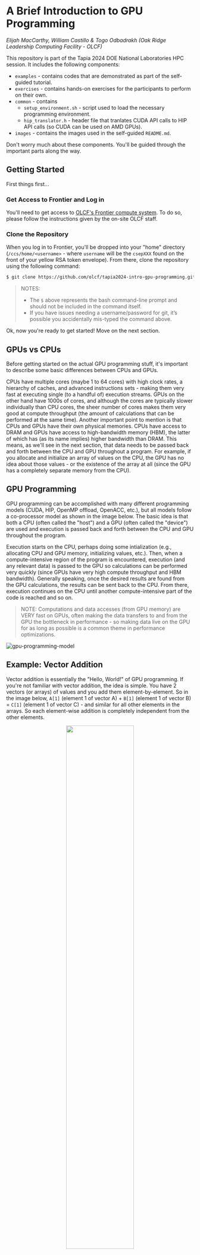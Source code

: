 # A Brief Introduction to GPU Programming

*Elijah MacCarthy, William Castillo & Togo Odbadrakh (Oak Ridge Leadership Computing Facility - OLCF)*

This repository is part of the Tapia 2024 DOE National Laboratories HPC session. It includes the following components:

* `examples` - contains codes that are demonstrated as part of the self-guided tutorial.
* `exercises` - contains hands-on exercises for the participants to perform on their own.
* `common` - contains
  * `setup_environment.sh` - script used to load the necessary programming environment.
  * `hip_translator.h` - header file that tranlates CUDA API calls to HIP API calls (so CUDA can be used on AMD GPUs). 
* `images` - contains the images used in the self-guided `README.md`.

Don't worry much about these components. You'll be guided through the important parts along the way. 

## Getting Started

First things first... 

### Get Access to Frontier and Log in

You'll need to get access to [OLCF's Frontier compute system](https://docs.olcf.ornl.gov/systems/frontier_user_guide.html). To do so, please follow the instructions given by the on-site OLCF staff.

### Clone the Repository

When you log in to Frontier, you'll be dropped into your "home" directory (`/ccs/home/<username>` - where `username` will be the `csepXXX` found on the front of your yellow RSA token envelope). From there, clone the repository using the following command:

```bash
$ git clone https://github.com/olcf/tapia2024-intro-gpu-programming.git
```

> NOTES:
> 
> * The `$` above represents the bash command-line prompt and should not be included in the command itself.
> * If you have issues needing a username/password for git, it’s possible you accidentally mis-typed the command above. 

Ok, now you're ready to get started! Move on the next section.




## GPUs vs CPUs

Before getting started on the actual GPU programming stuff, it's important to describe some basic differences between CPUs and GPUs. 

CPUs have multiple cores (maybe 1 to 64 cores) with high clock rates, a hierarchy of caches, and advanced instructions sets - making them very fast at executing single (to a handful of) execution streams. GPUs on the other hand have 1000s of cores, and although the cores are typically slower individually than CPU cores, the sheer number of cores makes them very good at compute throughput (the amount of calculations that can be performed at the same time). Another important point to mention is that CPUs and GPUs have their own physical memories. CPUs have access to DRAM and GPUs have access to high-bandwidth memory (HBM), the latter of which has (as its name implies) higher bandwidth than DRAM. This means, as we'll see in the next section, that data needs to be passed back and forth between the CPU and GPU throughout a program. For example, if you allocate and initialize an array of values on the CPU, the GPU has no idea about those values - or the existence of the array at all (since the GPU has a completely separate memory from the CPU).


## GPU Programming

GPU programming can be accomplished with many different programming models (CUDA, HIP, OpenMP offload, OpenACC, etc.), but all models follow a co-processor model as shown in the image below. The basic idea is that both a CPU (often called the "host") and a GPU (often called the "device") are used and execution is passed back and forth between the CPU and GPU throughout the program. 

Execution starts on the CPU, perhaps doing some intialization (e.g., allocating CPU and GPU memory, initializing values, etc.). Then, when a compute-intensive region of the program is encountered, execution (and any relevant data) is passed to the GPU so calculations can be performed very quickly (since GPUs have very high compute throughput and HBM bandwidth). Generally speaking, once the desired results are found from the GPU calculations, the results can be sent back to the CPU. From there, execution continues on the CPU until another compute-intensive part of the code is reached and  so on. 

> NOTE: Computations and data accesses (from GPU memory) are VERY fast on GPUs, often making the data transfers to and from the GPU the bottleneck in performance - so making data live on the GPU for as long as possible is a common theme in performance optimizations. 

![gpu-programming-model](images/gpu-programming-model.png)

## Example: Vector Addition

Vector addition is essentially the "Hello, World!" of GPU programming. If you're not familiar with vector addition, the idea is simple. You have 2 vectors (or arrays) of values and you add them element-by-element. So in the image below, `A[1]` (element 1 of vector A) + `B[1]` (element 1 of vector B) = `C[1]` (element 1 of vector C) - and similar for all other elements in the arrays. So each element-wise addition is completely independent from the other elements.

<center><img src="./images/vector-addition.png" width=60% /></center>

> NOTE: Vector and array might be used interchangeable throughout this tutorial, but they mean the same thing - so don't let that confuse you.

An outline of a GPU vector addition code would look as follows:

```c
int main(){
  // Allocate memory for array on host
  // Allocate memory for array on device
  // Fill array on host
  // Copy data from host array to device array
  // Do something on device (e.g. vector addition)
  // Copy data from device array to host array
  // Check data for correctness
  // Free Host Memory
  // Free Device Memory
}
```

In the following sub-sections, we'll look at how each of the individual parts of the outline are actually coded up. By doing so, we'll eventually arrive at the full program included in this repository (`examples/vector_addition/vector_addition.cu`). 

### Allocate memory for array on host

In the C vector addition code, this would look as follows:

```c
    // Allocate memory for array on host
    size_t bytes = N*sizeof(double);
    double *A = (double*)malloc(bytes);
    double *B = (double*)malloc(bytes);
    double *C = (double*)malloc(bytes); 
```

This is nothing beyond just normal C programming.

### Allocate memory for array on device

```c
    // Allocate memory for array on device
    double *d_A, *d_B, *d_C;
    cudaMalloc(&d_A, bytes);
    cudaMalloc(&d_B, bytes);
    cudaMalloc(&d_C, bytes);   
```

where the `cudaMalloc` API call looks like this:

```c
cudaError_t cudaMalloc( void** devPtr, size_t size )
```

### Fill array on host

```c
    // Fill array on host
    for(int i=0; i<N; i++)
    {
        A[i] = 1.0;
        B[i] = 2.0;
        C[i] = 0.0;
    }  
```

Nothing to see here but C programming : )

### Copy data from host array to device array

```c
    // Copy data from host array to device array
    cudaMemcpy(d_A, A, bytes, cudaMemcpyHostToDevice);
    cudaMemcpy(d_B, B, bytes, cudaMemcpyHostToDevice);
```

where the `cudaMemcpy` API call look like this

```c
cudaError_t cudaMemcpy( void* dst, const void* src, size_t count, cudaMemcpyKind kind )
```

Notice here that the "source" memory buffer (`src`) is the CPU buffer (`A`) and the "destination" memory buffer (`dst`) is the GPU buffer since we are sending data from the CPU to the GPU.

### Do something on device (e.g. vector addition)

We'll come back to this part soon since it differs from the CUDA API calls we've been dealing with up to this point. Stay tuned...

### Copy data from device array to host array

```c
    // Copy data from device array to host array
    cudaMemcpy(C, d_C, bytes, cudaMemcpyDeviceToHost);
```

Notice here that the "source" memory buffer (`src`) is the GPU buffer (`d_C`) and the "destination" memory buffer (`dst`) is the CPU buffer since we are sending data from the GPU to the CPU.

### Check data for correctness

```c
    // Check data for correctness
    double tolerance = 1.0e-14;
    for(int i=0; i<N; i++)
    {
        if( fabs(C[i] - 3.0) > tolerance )
        {
            printf("Error: value of C[%d] = %f instead of 3.0\n", i, C[i]);
            exit(1);
        }
    }
```

### Free Host Memory

```c
    // Free Host Memory
    free(A);
    free(B);
    free(C); 
```

Again, just C programming here.

### Free Device Memory

```c
    // Free Device Memory
    cudaFree(d_A);
    cudaFree(d_B);
    cudaFree(d_C);
```

where the CUDA API call looks like this

```c
cudaError_t cudaFree( void* devPtr )
```

### GPU Thread, Block, Grid Hierarchy

Now, before looking at the GPU kernel (this really just means a GPU function), it's helpful to understand how the GPU threads are launched. Instead of just a large number of threads, a "grid" of threads is spawned, where the threads are partitioned into "blocks" as shown in the image below. And threads within a block can cooperate when performing calculations.


<center><img src="./images/thread-hierarchy.png" width=60% /></center>

Using the notation in the vector addition program, the grid in this image would be created from:

```c
N           = 16;
thr_per_blk = 4;
blk_in_grid = ceil(float(N) / thr_per_blk);
```

where `N` is the number of elements in the arrays, `thr_per_blk` is the number of threads within each grid block, and `blk_in_grid` is the number of grid blocks within the grid.

### GPU Kernel Function

Ok, now let's take a look at the GPU kernel. We already said it's just a function that runs on the GPU, but how is it different than a normal function? 

> NOTE: Hang in there. We're almost to the hands-on parts : )

Here is an example of a serial function in C that performs a vector addition:

```c
void vector_addition(double *a, double *b, double *c){
    for (int i=0; i<N, i++){
        c[i]= a[i] + b[i];
    }
}
```

In this serial case, a single process iterates through the loop and adds the vectors element-by-element (sequentially).

A GPU kernel function performing the same task would look as follows:

```c
__global__ void vector_addition(double *a, double *b, double *c)
{
  int id = blockDim.x * blockIdx.x + threadIdx.x;
  if (id < N) c[id] = a[id] + b[id];
}
```

In this case, there is no loop! All GPU threads run the same kernel function, but each thread is assigned a unique global ID to know which element(s) to calculate. The arguments to the kernel (`a`, `b`, and `c`) are GPU buffers that were allocated with `cudaMalloc`. `id` defines a unique thread ID among all threads in the grid. This unique ID actually deserves a bit more explanation to fully understand...

`blockDim` gives the number of threads within each block (x-dimension for 1D) - in our image above, `blockDim = 4` since there are 4 threads per block. `blockIdx` specifies the block index of the thread (within the grid of blocks) - in our image above the range of values `blockIdx` can have is `0-3` since there are 4 blocks in the grid. `threadIdx` specifies a thread’s local ID within a thread block - in our image above, `threadIdx` can have values `0-3` since there are 4 threads per block.

To make this concrete, let's take a look at an example. If `blockIdx.x = 2` and `threadIdx.x = 1`, the unique thread ID (and so the element of the array) would be `9` as shown in the diagram below.

<br />

<center><img src="./images/grid-example.png" width=80% /></center>

And the last thing to point out is the `if(id < N)` line. This is included to make sure we don't try to calculate values outside of the memory we allocated for the array in GPU memory. For example, what if we had `N = 15` instead of `N = 16`, so that...

```c
N           = 15;
thr_per_blk = 4;
blk_in_grid = ceil(float(N) / thr_per_blk);
```

In this case, `blk_in_grid = ceil(3.75)= 4`, so you still have 4 blocks of 4 threads, but 1 of those threads isn't needed, as shown in the image below. If we accidentally perform the calculation on that  last element, we would be reading values with undefined values and worse, we would be writing to memory that doesn't belong to us!

<br />

<center><img src="./images/guard-array-bounds.png" width=80% /></center>

### Launching the Kernel

Ok, so how do we launch the kernel? Well, there is actually special syntax for a GPU kernels as shown below.

```c
kernel_name<<<num_blocks_in_grid, num_threads_in_block>>>(<arg0>, ...);
```

where 

* `kernel_name` is the user-defined name of the kernel.
* `num_blocks_in_grid` is the number of blocks in the grid.
* `num_threads_in_block` is the number of threads in each block.
* `arg0, arg1,` etc. are the kernel function arguments.

For our specific example, we would have 

```c
vector_addition<<<blk_in_grid, thr_per_blk>>>(d_a, d_b, d_c);
```

So, the only unique thing about this "triple-chevron" notation is the chevrons themselves (i.e, the `>`s) and the arguments they surround.

### Example 1: Vector Addition

Ok, enough descriptions. Let's run the code. To do so, ...

1) Navigate to the repository directory:

```bash
$ cd tapia2024-intro-gpu-programming
```

2) Set up the programming environment:

```bash
$ source common/setup_environment.sh
```

3) Navigate to the vector addition program directory:

```bash
$ cd examples/vector_addition
```

4) Compile the code:

```bash
$ make
```

5) Once you have compiled your code, submit a batch job:

```bash
$ sbatch submit.sh
```

You can check the status of your running job with:

```bash
$ squeue -u <username>
```

Once your job has finished, check that it ran successfully by looking for the string `__SUCCESS__` in your stdout file from the job. You will also see the values of `N`, `thr_per_blk`, and `blk_in_grid`. Nice job! You ran the program on one of Spock's GPUs!

Now, what happens if you change `N` to be too large?

6) Change `N` to `5e9` to see what happens:

```bash
$ vim vector_addition.cu
```

7) Recompile the code:

```bash
$ make clean
$ make
```

6) Once you have recompiled your code, submit a batch job:

```bash
$ sbatch submit.sh
```

> NOTE: Don't worry if you don't understand what happened. We'll look at error checking next and revisit this last part.

## CUDA Error Checking

Error checking is a relatively easy way of adding some debugging information into your code. There are 3 main types of CUDA errors:

* Errors from CUDA API calls

* Synchronous CUDA kernel errors
    * These errors are related to the kernel launch

* Asynchronous CUDA kernel errors
    * These errors are related to the kernel execution

CUDA API calls return a `cudaError_t` value that can be checked. Its value will either be `cudaSuccess` or an error. A simple method of checking CUDA API errors could be as follows:

```c
int main()
{
    ...

    cudaError_t gpuErr;

    gpuErr = cudaMalloc(&d_A, bytes);

    if(cudaSuccess != gpuErr){
        printf(”GPU Error - %s\n”, cudaGetErrorString(gpuErr));
        exit(1);
    }

    ...

}
```

In this example, the error value is captured in `gpuErr`. If the value isn't `cudaSuccess`, the value is passed to `cudaGetErrorString` to change the value into a human-readable string with a (hopefully) useful message. While this is an ok way to perform error checking, a much more common way is to turn this into an error checking macro so it can be used throughout your code. Here is an example:

```c
// Macro for checking errors in GPU API calls
#define gpuErrorCheck(call)                                                                  \
do{                                                                                          \
    cudaError_t gpuErr = call;                                                               \
    if(cudaSuccess != gpuErr){                                                               \
        printf("GPU Error - %s:%d: '%s'\n", __FILE__, __LINE__, cudaGetErrorString(gpuErr)); \
        exit(1);                                                                             \
    }                                                                                        \
}while(0)

// Main program
int main()
{
    ...

    gpuErrorCheck( cudaMalloc(&d_A, bytes) );
    ...

    return 0;
}
```

CUDA kernel errors can result from kernel launch and/or kernel execution. Synchronous errors are caused by errors in the kernel *launch* (e.g., invalid execution parameters) and are found by calling `cudaGetLastError()` (since CUDA kernels don't actually return anything). Asynchronous errors are caused by kernel *execution* (e.g., invalid memory access) and are found by calling `cudaDeviceSynchronize()` (since kernel execution is asynchronous with respect to the CPU). So the error checking macro could be used as follows:

```c
// Launch kernel
vector_addition<<<blk_in_grid, thr_per_blk>>>(d_A, d_B, d_C);

// Check for synchronous errors during kernel launch (e.g. invalid execution paramters)
gpuErrorCheck( cudaGetLastError() );

// Check for asynchronous errors during GPU execution (after control is returned to CPU)
gpuErrorCheck( cudaDeviceSynchronize() );
```

> NOTE: `cudaDeviceSynchronize` can cause a performance penalty so you might want to surround it with a debug flag.

### Example 2: Vector Addition with Error Checking

With proper error checking in place, let’s retry our test from Example 1...

Recall from Example 1, we were trying to answer the question “what happens if you change `N` to be too large?”

1) Navigate to the directory 

```bash
$ cd tapia2024-intro-gpu-programming/examples/vector_addition_with_error_check
```

2) Change `N` to `5e9` to see what happens:

```bash
$ vim vector_addition.cu
```

3) Compile the code:

```bash
$ make
```

4) One you have compiled your code, submit a batch job:

```bash
$ sbatch submit.sh
```

5) Once your job has finished, check for an error message in your stdout file. Why did this job fail?


## Exercises

Ok, now it's time to test your knowledge of what you just learned. Feel free to ask the on-site OLCF staff for help along the way.

### Exercise 1: Find the Error

In this exercise, you will compile and run a vector addition program that includes error checking to try to figure out what is wrong with the program. Using the reported error message, your task is to identify the problem and fix it.


1) Navigate to the directory

```bash
$ cd tapia2024-intro-gpu-programming/exercises/vector_addition_find_the_error
```

2) Then compile the code

```bash
$ make
```

3) Once you have compiled your code, submit a batch job:

```bash
$ squeue submit.sh
```

4) Once your job has finished, look for an error message in the stdout file and use the error (as well as the source code in `vector_addition.cu`) to identify the problem. 

5) Then fix the problem (in `vector_addition.cu`), recompile the code (`make`), and re-run it (`squeue submit.sh`).

6) If the new stdout file reports `__SUCCESS__`, the problem has been solved.

### Exercise 2: Complete the Kernel

In this exercise, you are given a program that simple squares all the values of an array on a GPU, bu the kernel function is missing the actual calculation. Your task is to add it.

1) First, navigate to the directory

```bash
tapia2024-intro-gpu-programming/exercises/square_array_elements_complete_the_kernel
```

2) The file `square_array_elements.cu` contains a program which simply takes an array and squares each of the elements on the GPU. However, the “squaring of the array elements” is missing from the GPU kernel. Add the missing calculation in the square_array_elements.cu file.

3) Then compile the code:

```bash
$ make
```

4) Once you have compiled your code, submit a batch job:

```bash
$ squeue submit.sh
```

5) If the new stdout file reports `__SUCCESS__`, you have correctly added the missing calculations.

### Exercise 3: Complete the Data Transfers

In this exercise, you are given a program that computes the average value of each element of an array (where the average is calculated from the element and its 3 neighbors on both sides - so 7 elements total are used in the average). However, the CUDA API calls for performing the data transfers (1 from the CPU to the GPU and 1 from the GPU to the CPU) are incomplete. Your task is to add in the correct CPU and GPU buffers.

1) First, navigate to the directory

```bash
$ cd tapia2024-intro-gpu-programming/exercises/average_array_elements_complete_the_data_transfers
```

2) Add in the correct CPU and GPU buffers to the 2 `cudaMemcpy` calls.

3) Then compile the code

```bash
$ make
```

4) Once you have compiled your code, submit a batch job:

```bash
$ squeue submit.sh
```

5) If the new stdout file reports `__SUCCESS__`, you have correctly added the missing arguments (buffers).

In addition to the complete-the-data-transfers task, this program also shows a comparison of CPU vs GPU performace. It mimics a more realistic application by performing a stencil operation (i.e., using multiple contiguous array elements, rather than just single element like all previous examples/exercises) over multiple time steps. 

## Where to Go From Here?

We really only scratched the surface here. If you’d like to learn more about CUDA programming, the following are great resources:

* NVIDIA’s CUDA Training Series: [https://www.olcf.ornl.gov/cuda-training-series/](https://www.olcf.ornl.gov/cuda-training-series/) 

* NVIDIA’s CUDA Programming Guide: [https://docs.nvidia.com/cuda/cuda-c-programming-guide/index.html](https://docs.nvidia.com/cuda/cuda-c-programming-guide/index.html) 

If you’re interested to learn more about the Oak Ridge Leadership Computing Facility (OLCF), you can visit the following links:

* OLCF Website: [https://www.olcf.ornl.gov/](https://www.olcf.ornl.gov/)
 
* OLCF Documentation: [https://docs.olcf.ornl.gov/](https://docs.olcf.ornl.gov/)
 
* NCCS Job Opportunities (search for “nccs”): [https://jobs.ornl.gov/](https://jobs.ornl.gov/)

<hr /> 














